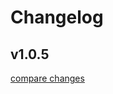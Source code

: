 # Changelog

## v1.0.5

[compare changes](https://github.com/codihaus/directus-extension-hierarchy-layout/compare/v1.0.4...v1.0.5)


